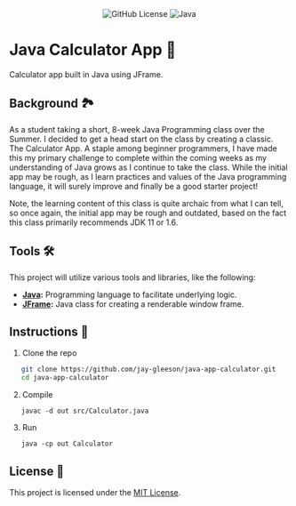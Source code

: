<div align="center">
  <img alt="GitHub License" src="https://img.shields.io/github/license/jay-gleeson/calculator-app-java">
  <img src="https://img.shields.io/badge/Java-%23ED8B00.svg?logo=openjdk&amp;logoColor=white" alt="Java">
</div>

# Java Calculator App 🧮
Calculator app built in Java using JFrame.

## Background 🏞️
As a student taking a short, 8-week Java Programming class over the Summer. I decided to get a head start on the class by creating a classic. The Calculator App. A staple among beginner programmers, I have made this my primary challenge to complete within the coming weeks as my understanding of Java grows as I continue to take the class. While the initial app may be rough, as I learn practices and values of the Java programming language, it will surely improve and finally be a good starter project!

Note, the learning content of this class is quite archaic from what I can tell, so once again, the initial app may be rough and outdated, based on the fact this class primarily recommends JDK 11 or 1.6. 

## Tools 🛠️
This project will utilize various tools and libraries, like the following:
- **[Java](https://www.java.com/en/):** Programming language to facilitate underlying logic.
- **[JFrame](https://docs.oracle.com/javase/8/docs/api/javax/swing/JFrame.html):** Java class for creating a renderable window frame.

## Instructions 📝
   1. Clone the repo
   ```bash 
      git clone https://github.com/jay-gleeson/java-app-calculator.git
      cd java-app-calculator
   ```
   2. Compile
   ```
      javac -d out src/Calculator.java
   ```
   3. Run
   ```
      java -cp out Calculator
   ```

## License 🧾
This project is licensed under the [MIT License](LICENSE).
